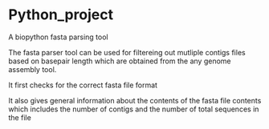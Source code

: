 # Python_project
A biopython fasta parsing tool 

The fasta parser tool can be used for filtereing out mutliple contigs files based on basepair length which are obtained from the any genome assembly tool. 

It first checks for the correct fasta file format

It also gives general information about the contents of the fasta file contents which includes the number of contigs and the number of total sequences in the file

